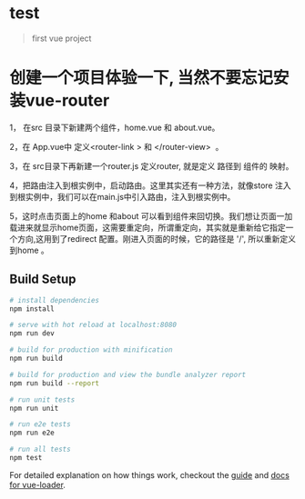 # test

> first vue project
# 创建一个项目体验一下, 当然不要忘记安装vue-router
1， 在src 目录下新建两个组件，home.vue 和 about.vue。

2，在 App.vue中 定义\<router-link > 和 \</router-view>  。

3，在 src目录下再新建一个router.js 定义router, 就是定义 路径到 组件的 映射。

4，把路由注入到根实例中，启动路由。这里其实还有一种方法，就像store 注入到根实例中，我们可以在main.js中引入路由，注入到根实例中。

5，这时点击页面上的home 和about 可以看到组件来回切换。我们想让页面一加载进来就显示home页面，这需要重定向，所谓重定向，其实就是重新给它指定一个方向,这用到了redirect 配置。刚进入页面的时候，它的路径是 '/', 所以重新定义到home 。
## Build Setup

``` bash
# install dependencies
npm install

# serve with hot reload at localhost:8080
npm run dev

# build for production with minification
npm run build

# build for production and view the bundle analyzer report
npm run build --report

# run unit tests
npm run unit

# run e2e tests
npm run e2e

# run all tests
npm test
```

For detailed explanation on how things work, checkout the [guide](http://vuejs-templates.github.io/webpack/) and [docs for vue-loader](http://vuejs.github.io/vue-loader).
